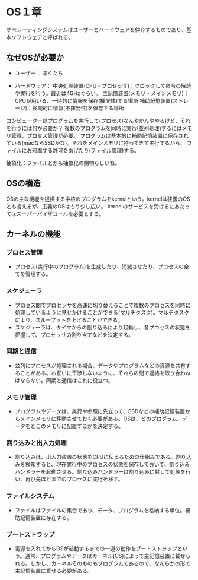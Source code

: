 # OS１章
オペレーティングシステムはユーザーとハードウェアを仲介するものであり、基本ソフトウェアと呼ばれる。

## なぜOSが必要か
- ユーザー：
  ぼくたち

- ハードウェア：
  中央処理装置(CPU・プロセッサ)：クロックして命令の解読や実行を行う。最近は4GHzぐらい。
  主記憶装置(メモリ・メインメモリ)：CPUが用いる、一時的に情報を保存(揮発性)する場所
  補助記憶装置(ストレージ)：長期的に情報(不揮発性)を保存する場所

コンピューターはプログラムを実行して(プロセス)なんやかんややるけど、それを行うには何が必要か？
複数のプログラムを同時に実行(並列処理)するにはメモリ管理、プロセス管理が必要。
プログラムは基本的に補助記憶装置に保存されている(macならSSDかな)。それをメインメモリに持ってきて実行するから、
ファイルにお邪魔する許可をあげたり(ファイル管理)する。

抽象化：ファイルとかも抽象化の賜物らしいね。

## OSの構造
OSの主な機能を提供する中核のプログラムをkernelという。kernelは狭義のOSとも言えるが、広義のOSはもう少し広い。
kernelのサービスを受けるにあたってはスーパーバイザコールを必要とする。

## カーネルの機能
### プロセス管理
- プロセス(実行中のプログラム)を生成したり、消滅させたり、プロセスの全てを管理する。

### スケジューラ
- プロセス間でプロセッサを高速に切り替えることで複数のプロセスを同時に処理しているように見せかけることができる(マルチタスク)。マルチタスクにより、スループットを上げることができる。
- スケジューラは、タイマからの割り込みにより起動し、各プロセスの状態を把握して、プロセッサの割り当てなどを決定する。

### 同期と通信
- 並列にプロセスが処理される場合、データやプログラムなどの資源を共有することがある。お互いに干渉しないように、それらの間で連絡を取り合わねばならない。同期と通信はこれに役立つ。

### メモリ管理
- プログラムやデータは、実行や参照に先立って、SSDなどの補助記憶装置からメインメモリに移動させておく必要がある。OSは、どのプログラム、データをどこのメモリに配置するかを決定する。

### 割り込みと出入力処理
- 割り込みは、出入力装置の状態をCPUに伝えるための仕組みである。割り込みを検知すると、現在実行中のプロセスの状態を保存しておいて、割り込みハンドラーを起動させる。割り込みハンドラーは割り込みに対して処理を行い、再び先ほどまでのプロセスに実行を移す。

### ファイルシステム
- ファイルはファイルの集合であり、データ、プログラムを格納する単位。補助記憶装置に存在する。

### ブートストラップ
- 電源を入れてからOSが起動するまでの一連の動作をブートストラップという。通常、プログラムやデータはカーネル(OS)によって主記憶装置に載せられる。しかし、カーネルそのものもプログラムであるので、なんらかの形で主記憶装置に乗せる必要がある。




